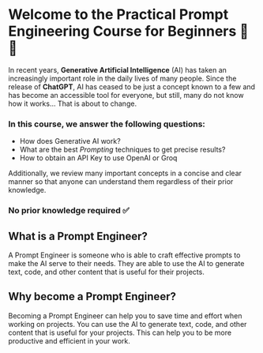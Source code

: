 # Welcome to the Practical Prompt Engineering Course for Beginners 🤖🧾
In recent years, **Generative Artificial Intelligence** (AI) has taken an increasingly important role in the daily lives of many people. Since the release of **ChatGPT**, AI has ceased to be just a concept known to a few and has become an accessible tool for everyone, but still, many do not know how it works... That is about to change.

### In this course, we answer the following questions:
- How does Generative AI work?
- What are the best *Prompting* techniques to get precise results?
- How to obtain an API Key to use OpenAI or Groq

Additionally, we review many important concepts in a concise and clear manner so that anyone can understand them regardless of their prior knowledge.

### No prior knowledge required ✅

## What is a Prompt Engineer?

A Prompt Engineer is someone who is able to craft effective prompts to make the AI serve to their needs. They are able to use the AI to generate text, code, and other content that is useful for their projects.

## Why become a Prompt Engineer?

Becoming a Prompt Engineer can help you to save time and effort when working on projects. You can use the AI to generate text, code, and other content that is useful for your projects. This can help you to be more productive and efficient in your work.